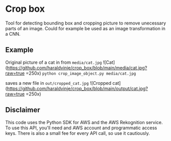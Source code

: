 # Crop box
Tool for detecting bounding box and cropping picture to remove unecessary parts of an image. Could for example be used as an image transformation in a CNN.

## Example
Original picture of a cat in from `media/cat.jpg`
![Cat](https://github.com/haraldvinje/crop_box/blob/main/media/cat.jpg?raw=true =250x)
`python crop_image_object.py media/cat.jpg` 

saves a new file in `out/cropped_cat.jpg`
![Cropped cat](https://github.com/haraldvinje/crop_box/blob/main/output/cat.jpg?raw=true =250x)

## Disclaimer
This code uses the Python SDK for AWS and the AWS Rekognition service. To use this API, you'll need and AWS account and programmatic access keys. There is also a small fee for every API call, so use it cautiously.
